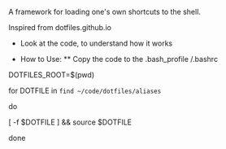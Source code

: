 A framework for loading one's own shortcuts to the shell.

Inspired from dotfiles.github.io

* Look at the code, to understand how it works

* How to Use:
    ** Copy the code to the .bash_profile /.bashrc

DOTFILES_ROOT=$(pwd)

for DOTFILE in `find ~/code/dotfiles/aliases` 

do 

   [ -f $DOTFILE ] && source $DOTFILE 

done 
